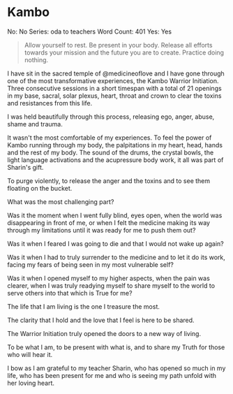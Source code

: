 # Kambo

No: No
Series: oda to teachers
Word Count: 401
Yes: Yes

> Allow yourself to rest. Be present in your body. Release all efforts towards your mission and the future you are to create. Practice doing nothing.
> 

I have sit in the sacred temple of @medicineoflove and I have gone through one of the most transformative experiences, the Kambo Warrior Initiation. Three consecutive sessions in a short timespan with a total of 21 openings in my base, sacral, solar plexus, heart, throat and crown to clear the toxins and resistances from this life. 

I was held beautifully through this process, releasing ego, anger, abuse, shame and trauma.

It wasn't the most comfortable of my experiences. To feel the power of Kambo running through my body, the palpitations in my heart, head, hands and the rest of my body. The sound of the drums, the crystal bowls, the light language activations and the acupressure body work, it all was part of Sharin's gift.

To purge violently, to release the anger and the toxins and to see them floating on the bucket. 

What was the most challenging part? 

Was it the moment when I went fully blind, eyes open, when the world was disappearing in front of me, or when I felt the medicine making its way through my limitations until it was ready for me to push them out?

Was it when I feared I was going to die and that I would not wake up again?

Was it when I had to truly surrender to the medicine and to let it do its work, facing my fears of being seen in my most vulnerable self?

Was it when I opened myself to my higher aspects, when the pain was clearer, when I was truly readying myself to share myself to the world to serve others into that which is True for me?

The life that I am living is the one I treasure the most. 

The clarity that I hold and the love that I feel is here to be shared. 

The Warrior Initiation truly opened the doors to a new way of living. 

To be what I am, to be present with what is, and to share my Truth for those who will hear it.

I bow as I am grateful to my teacher Sharin, who has opened so much in my life, who has been present for me and who is seeing my path unfold with her loving heart.